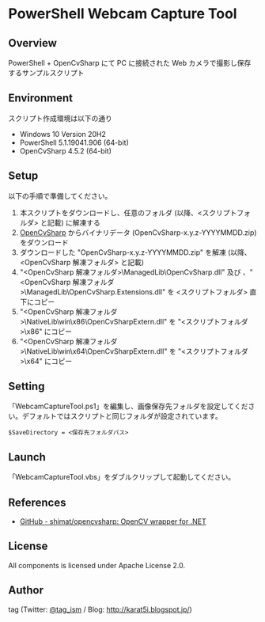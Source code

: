﻿# PowerShell Webcam Capture Tool

## Overview

PowerShell + OpenCvSharp にて PC に接続された Web カメラで撮影し保存するサンプルスクリプト

## Environment

スクリプト作成環境は以下の通り

- Windows 10 Version 20H2
- PowerShell 5.1.19041.906 (64-bit)
- OpenCvSharp 4.5.2 (64-bit)

## Setup
以下の手順で準備してください。

1. 本スクリプトをダウンロードし、任意のフォルダ (以降、&lt;スクリプトフォルダ&gt; と記載) に解凍する
1. [OpenCvSharp](https://github.com/shimat/opencvsharp/releases) からバイナリデータ (OpenCvSharp-x.y.z-YYYYMMDD.zip) をダウンロード
1. ダウンロードした "OpenCvSharp-x.y.z-YYYYMMDD.zip" を解凍 (以降、&lt;OpenCvSharp 解凍フォルダ&gt; と記載)
1. "&lt;OpenCvSharp 解凍フォルダ&gt;\ManagedLib\OpenCvSharp.dll" 及び 、"&lt;OpenCvSharp 解凍フォルダ&gt;\ManagedLib\OpenCvSharp.Extensions.dll" を &lt;スクリプトフォルダ&gt; 直下にコピー
1. "&lt;OpenCvSharp 解凍フォルダ&gt;\NativeLib\win\x86\OpenCvSharpExtern.dll" を "&lt;スクリプトフォルダ&gt;\x86" にコピー
1. "&lt;OpenCvSharp 解凍フォルダ&gt;\NativeLib\win\x64\OpenCvSharpExtern.dll" を "&lt;スクリプトフォルダ&gt;\x64" にコピー

## Setting
「WebcamCaptureTool.ps1」を編集し、画像保存先フォルダを設定してください。デフォルトではスクリプトと同じフォルダが設定されています。

```
$SaveDirectory = <保存先フォルダパス>
```

## Launch
「WebcamCaptureTool.vbs」をダブルクリップして起動してください。

## References
- [GitHub - shimat/opencvsharp: OpenCV wrapper for .NET](https://github.com/shimat/opencvsharp)

## License
All components is licensed under Apache License 2.0.

## Author
tag (Twitter: [@tag_ism](https://twitter.com/tag_ism "tag (@tag_ism) | Twitter") / Blog: http://karat5i.blogspot.jp/)


